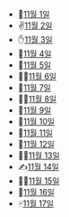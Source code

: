 - 👊[11월 1일](11.1_project.md)
- ✌️[11월 2일](11.2_project.md)
- ✋[11월 3일](11.3_project.md)
- 🖖[11월 4일](11.4_project.md)
- 🤑[11월 5일](11.5_자습.md)
- 👨‍🚒[11월 6일](11.6_자습.md)
- 🎩[11월 7일](11.7_project.md)
- 👨‍⚖️[11월 8일](11.8_project.md)
- 🦷[11월 9일](11.9_project.md)
- 👲[11월 10일](11.10_project.md)
- 💍[11월 11일](11.11_project.md)
- 🦃[11월 12일](11.12_자습.md)
- 🤦‍♂️[11월 13일](11.13_자습.md)
- ✍️[11월 14일](11.14_project.md)
- 👨‍🦽[11월 15일](11.15_project.md)
- 🚉[11월 16일](11.16_project.md)
- 🀄[11월 17일](11.17_project.md)
